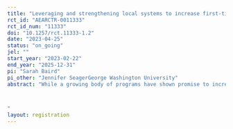```yaml
---
title: "Leveraging and strengthening local systems to increase first-time mothers’ use of postpartum family planning in Tanzania: A cluster randomized control trial of Connect-Tanzania"
rct_id: "AEARCTR-0011333"
rct_id_num: "11333"
doi: "10.1257/rct.11333-1.2"
date: "2023-04-25"
status: "on_going"
jel: ""
start_year: "2023-02-22"
end_year: "2025-12-31"
pi: "Sarah Baird"
pi_other: "Jennifer SeagerGeorge Washington University"
abstract: "While a growing body of programs have shown promise to increase use of contraception among first time mothers (FTMs), difficulties remain in scaling beyond small pilot areas and institutionalizing within existing systems. Connect’s approach aims to strengthen existing government health systems and community-level health efforts, including those supported through local and international non-governmental organizations, by developing and testing light-touch “enhancements” with the goal of increasing postpartum Family Planning (PPFP) adoption among FTMs. We will evaluate Connect's approach through a cluster randomized control trial.

"
layout: registration
---
```


